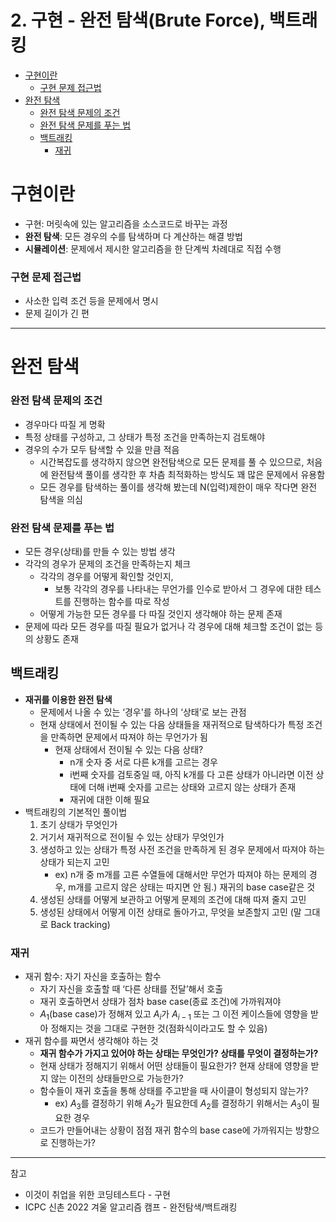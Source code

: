 # 2. 구현 - 완전 탐색(Brute Force), 백트래킹

- [구현이란](#구현이란)
  - [구현 문제 접근법](#구현-문제-접근법)
- [완전 탐색](#완전-탐색)
  - [완전 탐색 문제의 조건](#완전-탐색-문제의-조건)
  - [완전 탐색 문제를 푸는 법](#완전-탐색-문제를-푸는-법)
  - [백트래킹](#백트래킹)
    - [재귀](#재귀)

# 구현이란

- 구현: 머릿속에 있는 알고리즘을 소스코드로 바꾸는 과정
- **완전 탐색**: 모든 경우의 수를 탐색하며 다 계산하는 해결 방법
- **시뮬레이션**: 문제에서 제시한 알고리즘을 한 단계씩 차례대로 직접 수행

### 구현 문제 접근법

- 사소한 입력 조건 등을 문제에서 명시
- 문제 길이가 긴 편


---


# 완전 탐색

### 완전 탐색 문제의 조건

- 경우마다 따질 게 명확
- 특정 상태를 구성하고, 그 상태가 특정 조건을 만족하는지 검토해야
- 경우의 수가 모두 탐색할 수 있을 만큼 적음
  - 시간복잡도를 생각하지 않으면 완전탐색으로 모든 문제를 풀 수 있으므로, 처음에 완전탐색 풀이를 생각한 후 차츰 최적화하는 방식도 꽤 많은 문제에서 유용함
  - 모든 경우를 탐색하는 풀이를 생각해 봤는데 N(입력)제한이 매우 작다면 완전 탐색을 의심

### 완전 탐색 문제를 푸는 법

- 모든 경우(상태)를 만들 수 있는 방법 생각
- 각각의 경우가 문제의 조건을 만족하는지 체크
  - 각각의 경우를 어떻게 확인할 것인지,
    - 보통 각각의 경우를 나타내는 무언가를 인수로 받아서 그 경우에 대한 테스트를 진행하는 함수를 따로 작성
  - 어떻게 가능한 모든 경우를 다 따질 것인지 생각해야 하는 문제 존재
- 문제에 따라 모든 경우를 따질 필요가 없거나 각 경우에 대해 체크할 조건이 없는 등의 상황도 존재

## 백트래킹

- **재귀를 이용한 완전 탐색**
  - 문제에서 나올 수 있는 ‘경우'를 하나의 ‘상태’로 보는 관점
  - 현재 상태에서 전이될 수 있는 다음 상태들을 재귀적으로 탐색하다가 특정 조건을 만족하면 문제에서 따져야 하는 무언가가 됨
    - 현재 상태에서 전이될 수 있는 다음 상태?
      - n개 숫자 중 서로 다른 k개를 고르는 경우
      - i번째 숫자를 검토중일 때, 아직 k개를 다 고른 상태가 아니라면 이전 상태에 더해 i번째 숫자를 고르는 상태와 고르지 않는 상태가 존재
      - 재귀에 대한 이해 필요
- 백트래킹의 기본적인 풀이법
  1. 초기 상태가 무엇인가
  2. 거기서 재귀적으로 전이될 수 있는 상태가 무엇인가
  3. 생성하고 있는 상태가 특정 사전 조건을 만족하게 된 경우 문제에서 따져야 하는 상태가 되는지 고민
     - ex) n개 중 m개를 고른 수열들에 대해서만 무언가 따져야 하는 문제의 경우, m개를 고르지 않은 상태는 따지면 안 됨.) 재귀의 base case같은 것
  4. 생성된 상태를 어떻게 보관하고 어떻게 문제의 조건에 대해 따져 줄지 고민
  5. 생성된 상태에서 어떻게 이전 상태로 돌아가고, 무엇을 보존할지 고민 (말 그대로 Back tracking)

### 재귀

- 재귀 함수: 자기 자신을 호출하는 함수
  - 자기 자신을 호출할 때 ‘다른 상태를 전달’해서 호출
  - 재귀 호출하면서 상태가 점차 base case(종료 조건)에 가까워져야
  - $A_1$(base case)가 정해져 있고 $A_i$가 $A_{i-1}$ 또는 그 이전 케이스들에 영향을 받아 정해지는 것을 그대로 구현한 것(점화식이라고도 할 수 있음)
- 재귀 함수를 짜면서 생각해야 하는 것
  - **재귀 함수가 가지고 있어야 하는 상태는 무엇인가? 상태를 무엇이 결정하는가?**
  - 현재 상태가 정해지기 위해서 어떤 상태들이 필요한가? 현재 상태에 영향을 받지 않는 이전의 상태들만으로 가능한가?
  - 함수들이 재귀 호출을 통해 상태를 주고받을 때 사이클이 형성되지 않는가?
    - ex) $A_3$를 결정하기 위해 $A_2$가 필요한데 $A_2$를 결정하기 위해서는 $A_3$이 필요한 경우
  - 코드가 만들어내는 상황이 점점 재귀 함수의 base case에 가까워지는 방향으로 진행하는가?

---

참고

- 이것이 취업을 위한 코딩테스트다 - 구현
- ICPC 신촌 2022 겨울 알고리즘 캠프 - 완전탐색/백트래킹
